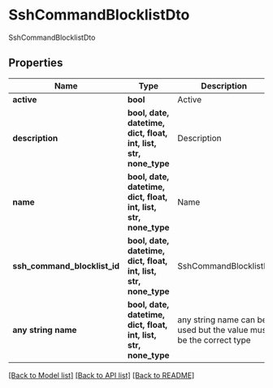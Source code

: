 # SshCommandBlocklistDto

SshCommandBlocklistDto

## Properties
Name | Type | Description | Notes
------------ | ------------- | ------------- | -------------
**active** | **bool** | Active | [optional] 
**description** | **bool, date, datetime, dict, float, int, list, str, none_type** | Description | [optional] 
**name** | **bool, date, datetime, dict, float, int, list, str, none_type** | Name | [optional] 
**ssh_command_blocklist_id** | **bool, date, datetime, dict, float, int, list, str, none_type** | SshCommandBlocklistId | [optional] 
**any string name** | **bool, date, datetime, dict, float, int, list, str, none_type** | any string name can be used but the value must be the correct type | [optional]

[[Back to Model list]](../README.md#documentation-for-models) [[Back to API list]](../README.md#documentation-for-api-endpoints) [[Back to README]](../README.md)


